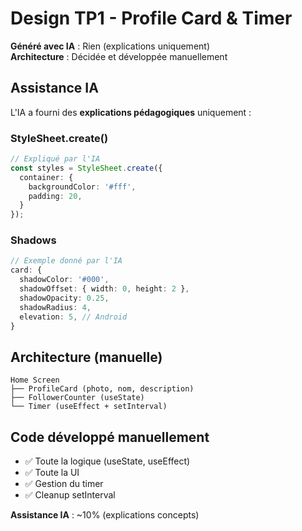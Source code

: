 # Design TP1 - Profile Card & Timer

**Généré avec IA** : Rien (explications uniquement)  
**Architecture** : Décidée et développée manuellement  

## Assistance IA

L'IA a fourni des **explications pédagogiques** uniquement :

### StyleSheet.create()

```typescript
// Expliqué par l'IA
const styles = StyleSheet.create({
  container: {
    backgroundColor: '#fff',
    padding: 20,
  }
});
```

### Shadows

```typescript
// Exemple donné par l'IA
card: {
  shadowColor: '#000',
  shadowOffset: { width: 0, height: 2 },
  shadowOpacity: 0.25,
  shadowRadius: 4,
  elevation: 5, // Android
}
```

## Architecture (manuelle)

```
Home Screen
├── ProfileCard (photo, nom, description)
├── FollowerCounter (useState)
└── Timer (useEffect + setInterval)
```

## Code développé manuellement

- ✅ Toute la logique (useState, useEffect)
- ✅ Toute la UI
- ✅ Gestion du timer
- ✅ Cleanup setInterval

**Assistance IA** : ~10% (explications concepts)

